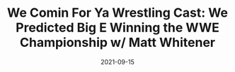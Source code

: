 ---
title: "We Comin For Ya Wrestling Cast: We Predicted Big E Winning the WWE Championship w/ Matt Whitener"
date: 2021-09-15
description: "We Comin For Ya Wrestling Cast: We Predicted Big E Winning the WWE Championship w/ Matt Whitener"
longDescription: >-
    RVS and R8TED R record again at Kazi Society Studios and are joined by Matt Whitener of The Scenario to predict Big E winning the WWE championship the day before it happened to discuss the happenings in pro-wrestling.
    
    The fellas discuss:
    
    ● RIP Daffney
    ● Get well soon Triple H
    ● Listener comments and questions
    ● AEW All Out fallout
    ● Where do Bryan Danielson, Adam Cole and CM Punk go from here
    ● Who are the young upcoming stars that will carry wrestling over the next 20 years
    ● Was John Cena WWE's biggest mistake?
    ● Gable Stevenson signing a NIL deal with WWE
    
    Nate Robinson Award of Egregiousness: Vince McMahon, the XFL and Jonathan Coachman
    
    I'm Black Y'all: Who's going to be the next black world champion (Spoiler Alert… It's Big E)
    
    
    Visit ProWrestlingBlack.org for all We Comin For You Cast episodes!  Send questions or comments to WeCominForYouCast@gmail.com 
    WCFY online   
    RVS: @FranchICE06 
    ROD: @R8TED_R
    FB Group: https://bit.ly/3iGwOMw  
    IG: https://bit.ly/2NB17ZB    
    
    Follow SOLC Network online
    Instagram: https://bit.ly/39VL542                                             
    Twitter: https://bit.ly/39aL395                
    Facebook: https://bit.ly/3sQn7je        ​
    
    To Listen to the podcast
    
    Podbean https://bit.ly/3t7SDJH            
    YouTube http://bit.ly/3ouZqJU            
    Spotify http://spoti.fi/3pwZZnJ            
    Apple http://apple.co/39rwjD1            
    Stitcher http://bit.ly/3puGQ5P      
    IHeartRadio http://ihr.fm/2L0A2y1
duration: "1:01:26"
youtubeId: "IMaYNgyn0CE"

image: "/uploads/thumbnails/IMaYNgyn0CE.jpg"
tags: ["wrestling","wwe","aew"]
draft: false
---